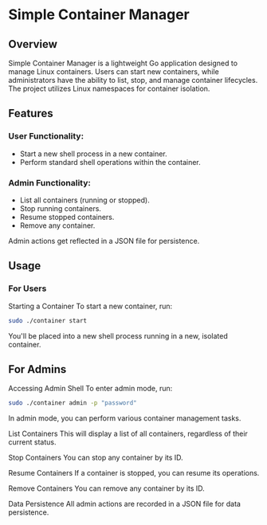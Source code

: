 # Simple Container Manager

## Overview

Simple Container Manager is a lightweight Go application designed to manage Linux containers. Users can start new containers, while administrators have the ability to list, stop, and manage container lifecycles. The project utilizes Linux namespaces for container isolation.

## Features

### User Functionality:

- Start a new shell process in a new container.
- Perform standard shell operations within the container.

### Admin Functionality:

- List all containers (running or stopped).
- Stop running containers.
- Resume stopped containers.
- Remove any container.

Admin actions get reflected in a JSON file for persistence.

## Usage

### For Users

Starting a Container
To start a new container, run:

```bash
sudo ./container start

```

You'll be placed into a new shell process running in a new, isolated container.

## For Admins

Accessing Admin Shell
To enter admin mode, run:

```bash
sudo ./container admin -p "password"

```

In admin mode, you can perform various container management tasks.

List Containers
This will display a list of all containers, regardless of their current status.

Stop Containers
You can stop any container by its ID.

Resume Containers
If a container is stopped, you can resume its operations.

Remove Containers
You can remove any container by its ID.

Data Persistence
All admin actions are recorded in a JSON file for data persistence.
